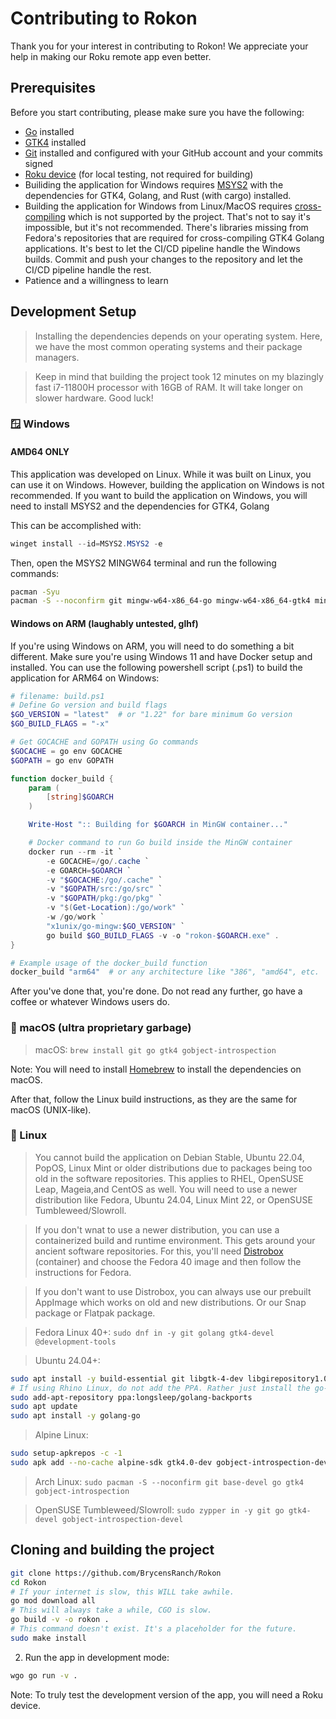 # Contributing to Rokon

Thank you for your interest in contributing to Rokon! We appreciate your help in making our Roku remote app even better.

## Prerequisites

Before you start contributing, please make sure you have the following:

- [Go](https://golang.org) installed
- [GTK4](https://www.gtk.org) installed
- [Git](https://git-scm.com) installed and configured with your GitHub account and your commits signed
- [Roku device](https://www.roku.com/products/roku-tv) (for local testing, not required for building)
- Builiding the application for Windows requires [MSYS2](https://www.msys2.org/) with the dependencies for GTK4, Golang, and Rust (with cargo) installed.
- Building the application for Windows from Linux/MacOS requires [cross-compiling](https://github.com/diamondburned/gotk4/issues/147) which is not supported by the project. That's not to say it's impossible, but it's not recommended. There's libraries missing from Fedora's repositories that are required for cross-compiling GTK4 Golang applications. It's best to let the CI/CD pipeline handle the Windows builds. Commit and push your changes to the repository and let the CI/CD pipeline handle the rest.
- Patience and a willingness to learn

## Development Setup

> Installing the dependencies depends on your operating system. Here, we have the most common operating systems and their package managers.

> Keep in mind that building the project took 12 minutes on my blazingly fast i7-11800H processor with 16GB of RAM. It will take longer on slower hardware. Good luck!

### 🪟 Windows

#### AMD64 ONLY

This application was developed on Linux. While it was built on Linux, you can use it on Windows. However, building the application on Windows is not recommended. If you want to build the application on Windows, you will need to install MSYS2 and the dependencies for GTK4, Golang

This can be accomplished with:

```powershell
winget install --id=MSYS2.MSYS2 -e

```

Then, open the MSYS2 MINGW64 terminal and run the following commands:

```bash
pacman -Syu
pacman -S --noconfirm git mingw-w64-x86_64-go mingw-w64-x86_64-gtk4 mingw-w64-x86_64-gobject-introspection
```

#### Windows on ARM (laughably untested, glhf)

If you're using Windows on ARM, you will need to do something a bit different. Make sure you're using Windows 11 and have Docker setup and installed. You can use the following powershell script (.ps1) to build the application for ARM64 on Windows:

```powershell
# filename: build.ps1
# Define Go version and build flags
$GO_VERSION = "latest"  # or "1.22" for bare minimum Go version
$GO_BUILD_FLAGS = "-x"

# Get GOCACHE and GOPATH using Go commands
$GOCACHE = go env GOCACHE
$GOPATH = go env GOPATH

function docker_build {
    param (
        [string]$GOARCH
    )

    Write-Host ":: Building for $GOARCH in MinGW container..."

    # Docker command to run Go build inside the MinGW container
    docker run --rm -it `
        -e GOCACHE=/go/.cache `
        -e GOARCH=$GOARCH `
        -v "$GOCACHE:/go/.cache" `
        -v "$GOPATH/src:/go/src" `
        -v "$GOPATH/pkg:/go/pkg" `
        -v "$(Get-Location):/go/work" `
        -w /go/work `
        "x1unix/go-mingw:$GO_VERSION" `
        go build $GO_BUILD_FLAGS -v -o "rokon-$GOARCH.exe" .
}

# Example usage of the docker_build function
docker_build "arm64"  # or any architecture like "386", "amd64", etc.
```

After you've done that, you're done. Do not read any further, go have a coffee or whatever Windows users do.

### 🍎 macOS (ultra proprietary garbage)

> macOS: `brew install git go gtk4 gobject-introspection`

Note: You will need to install [Homebrew](https://brew.sh) to install the dependencies on macOS.

After that, follow the Linux build instructions, as they are the same for macOS (UNIX-like).

### 🐧 Linux

> You cannot build the application on Debian Stable, Ubuntu 22.04, PopOS, Linux Mint  or older distributions due to packages being too old in the software repositories. This applies to RHEL, OpenSUSE Leap, Mageia,and CentOS as well. You will need to use a newer distribution like Fedora, Ubuntu 24.04, Linux Mint 22, or OpenSUSE Tumbleweed/Slowroll.

> If you don't wnat to use a newer distribution, you can use a containerized build and runtime environment. This gets around your ancient software repositories. For this, you'll need [Distrobox](https://wiki.archlinux.org/title/Distrobox) (container) and choose the Fedora 40 image and then follow the instructions for Fedora.

> If you don't want to use Distrobox, you can always use our prebuilt AppImage which works on old and new distributions. Or our Snap package or Flatpak package.

> Fedora Linux 40+: `sudo dnf in -y git golang gtk4-devel @development-tools`

> Ubuntu 24.04+:

 ```bash
sudo apt install -y build-essential git libgtk-4-dev libgirepository1.0-dev software-properties-common
# If using Rhino Linux, do not add the PPA. Rather just install the go-bin package with pacstall. This PPA is added for newer versions of Go for Ubuntu Stable releases.
sudo add-apt-repository ppa:longsleep/golang-backports
sudo apt update
sudo apt install -y golang-go
```

> Alpine Linux:

```bash
sudo setup-apkrepos -c -1
sudo apk add --no-cache alpine-sdk gtk4.0-dev gobject-introspection-dev go
```

> Arch Linux: `sudo pacman -S --noconfirm git base-devel go gtk4 gobject-introspection`

> OpenSUSE Tumbleweed/Slowroll: `sudo zypper in -y git go gtk4-devel gobject-introspection-devel`

## Cloning and building the project

```bash
git clone https://github.com/BrycensRanch/Rokon
cd Rokon
# If your internet is slow, this WILL take awhile.
go mod download all
# This will always take a while, CGO is slow.
go build -v -o rokon .
# This command doesn't exist. It's a placeholder for the future.
sudo make install
```

2. Run the app in development mode:

```bash
wgo go run -v .
```

Note: To truly test the development version of the app, you will need a Roku device.
